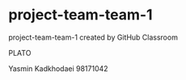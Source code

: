 # project-team-team-1
project-team-team-1 created by GitHub Classroom

PLATO
                          
Yasmin Kadkhodaei 98171042
